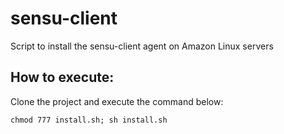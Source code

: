 # sensu-client

Script to install the sensu-client agent on Amazon Linux servers

## How to execute:

Clone the project and execute the command below:

```
chmod 777 install.sh; sh install.sh
```
